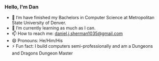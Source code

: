 ### Hello, I'm Dan

- 🔭 I’m have finished my Bachelors in Computer Science at Metropolitan State University of Denver.
- 🌱 I’m currently learning as much as I can.
- 📫 How to reach me: daniel.j.sherman1035@gmail.com
- 😄 Pronouns: He/Him/His
- ⚡ Fun fact: I build computers semi-professionally and am a Dungeons and Dragons Dungeon Master
